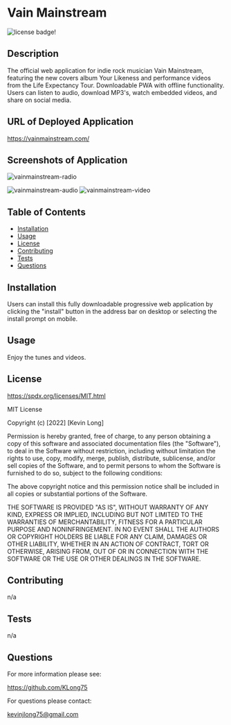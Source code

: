 # Vain Mainstream

![license badge!](https://img.shields.io/badge/license-MIT-blue)

## Description

The official web application for indie rock musician Vain Mainstream, featuring the new covers album Your Likeness and performance videos from the Life Expectancy Tour. Downloadable PWA with offline functionality. Users can listen to audio, download MP3's, watch embedded videos, and share on social media.

## URL of Deployed Application

<https://vainmainstream.com/>

## Screenshots of Application

![vainmainstream-radio](https://user-images.githubusercontent.com/98487770/211030424-9e2f6232-752b-436f-b946-072ebeb9bb90.png)

![vainmainstream-audio](https://user-images.githubusercontent.com/98487770/211031146-a7fc4eed-a0f3-461c-af13-8bfde7fa1cd5.png) ![vainmainstream-video](https://user-images.githubusercontent.com/98487770/211030490-b17194f2-40a0-495f-809c-34cc5e3e8cc4.png)

## Table of Contents

- [Installation](#installation)
- [Usage](#usage)
- [License](#license)
- [Contributing](#contributing)
- [Tests](#tests)
- [Questions](#questions)

## Installation

Users can install this fully downloadable progressive web application by clicking the "install" button in the address bar on desktop or selecting the install prompt on mobile.

## Usage

Enjoy the tunes and videos.

## License

<https://spdx.org/licenses/MIT.html>

MIT License

Copyright (c) [2022] [Kevin Long]

Permission is hereby granted, free of charge, to any person obtaining a copy
of this software and associated documentation files (the "Software"), to deal
in the Software without restriction, including without limitation the rights
to use, copy, modify, merge, publish, distribute, sublicense, and/or sell
copies of the Software, and to permit persons to whom the Software is
furnished to do so, subject to the following conditions:

The above copyright notice and this permission notice shall be included in all
copies or substantial portions of the Software.

THE SOFTWARE IS PROVIDED "AS IS", WITHOUT WARRANTY OF ANY KIND, EXPRESS OR
IMPLIED, INCLUDING BUT NOT LIMITED TO THE WARRANTIES OF MERCHANTABILITY,
FITNESS FOR A PARTICULAR PURPOSE AND NONINFRINGEMENT. IN NO EVENT SHALL THE
AUTHORS OR COPYRIGHT HOLDERS BE LIABLE FOR ANY CLAIM, DAMAGES OR OTHER
LIABILITY, WHETHER IN AN ACTION OF CONTRACT, TORT OR OTHERWISE, ARISING FROM,
OUT OF OR IN CONNECTION WITH THE SOFTWARE OR THE USE OR OTHER DEALINGS IN THE
SOFTWARE.

## Contributing

n/a

## Tests

n/a

## Questions

For more information please see:

<https://github.com/KLong75>

For questions please contact:

[kevinjlong75@gmail.com](mailto:kevinjlong75@gmail.com)
